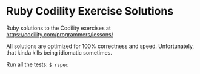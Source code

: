 # Ruby Codility Exercise Solutions

Ruby solutions to the Codility exercises at https://codility.com/programmers/lessons/

All solutions are optimized for 100% correctness and speed. Unfortunately, that kinda kills being idiomatic sometimes.

Run all the tests: `$ rspec`
